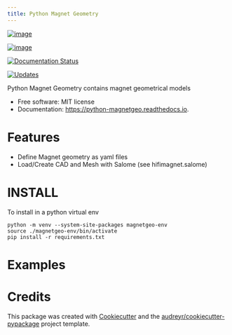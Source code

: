 ```yaml
---
title: Python Magnet Geometry
---
```


[![image](https://img.shields.io/pypi/v/python_magnetgeo.svg)](https://pypi.python.org/pypi/python_magnetgeo)

[![image](https://img.shields.io/travis/Trophime/python_magnetgeo.svg)](https://travis-ci.com/Trophime/python_magnetgeo)

[![Documentation Status](https://readthedocs.org/projects/python-magnetgeo/badge/?version=latest)](https://python-magnetgeo.readthedocs.io/en/latest/?version=latest)

[![Updates](https://pyup.io/repos/github/Trophime/python_magnetgeo/shield.svg)](https://pyup.io/repos/github/Trophime/python_magnetgeo/)

Python Magnet Geometry contains magnet geometrical models

-   Free software: MIT license
-   Documentation: <https://python-magnetgeo.readthedocs.io>.

Features
========

-   Define Magnet geometry as yaml files
-   Load/Create CAD and Mesh with Salome (see hifimagnet.salome)

INSTALL
=======

To install in a python virtual env

```
python -m venv --system-site-packages magnetgeo-env
source ./magnetgeo-env/bin/activate
pip install -r requirements.txt
```

Examples
========


Credits
=======

This package was created with
[Cookiecutter](https://github.com/audreyr/cookiecutter) and the
[audreyr/cookiecutter-pypackage](https://github.com/audreyr/cookiecutter-pypackage)
project template.
